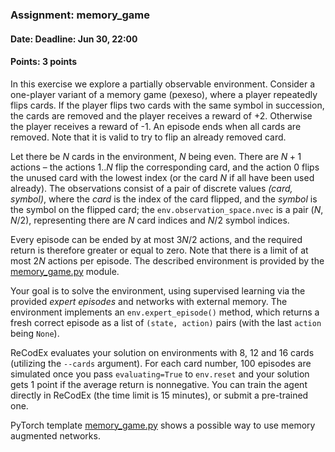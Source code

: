### Assignment: memory_game
#### Date: Deadline: Jun 30, 22:00
#### Points: 3 points

In this exercise we explore a partially observable environment.
Consider a one-player variant of a memory game (pexeso), where a player repeatedly
flips cards. If the player flips two cards with the same symbol in succession,
the cards are removed and the player receives a reward of +2. Otherwise the
player receives a reward of -1. An episode ends when all cards are removed.
Note that it is valid to try to flip an already removed card.

Let there be $N$ cards in the environment, $N$ being even. There are $N+1$
actions – the actions $1..N$ flip the corresponding card, and the action 0
flips the unused card with the lowest index (or the card $N$ if all have
been used already). The observations consist of a pair of discrete values
_(card, symbol)_, where the _card_ is the index of the card flipped, and
the _symbol_ is the symbol on the flipped card; the `env.observation_space.nvec`
is a pair $(N, N/2)$, representing there are $N$ card indices and $N/2$
symbol indices.

Every episode can be ended by at most $3N/2$ actions, and the required
return is therefore greater or equal to zero. Note that there is a limit
of at most $2N$ actions per episode. The described environment is provided
by the [memory_game.py](https://github.com/ufal/npfl139/tree/master/labs/npfl139/envs/memory_game.py)
module.

Your goal is to solve the environment, using supervised learning via the provided
_expert episodes_ and networks with external memory. The environment implements
an `env.expert_episode()` method, which returns a fresh correct episode
as a list of `(state, action)` pairs (with the last `action` being `None`).

ReCodEx evaluates your solution on environments with 8, 12 and 16 cards
(utilizing the `--cards` argument). For each card number, 100 episodes are
simulated once you pass `evaluating=True` to `env.reset` and your solution gets
1 point if the average return is nonnegative. You can
train the agent directly in ReCodEx (the time limit is 15 minutes),
or submit a pre-trained one.

PyTorch template [memory_game.py](https://github.com/ufal/npfl139/tree/master/labs/13/memory_game.py)
shows a possible way to use memory augmented networks.
